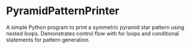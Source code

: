 # PyramidPatternPrinter
A simple Python program to print a symmetric pyramid star pattern using nested loops. Demonstrates control flow with for loops and conditional statements for pattern generation.
